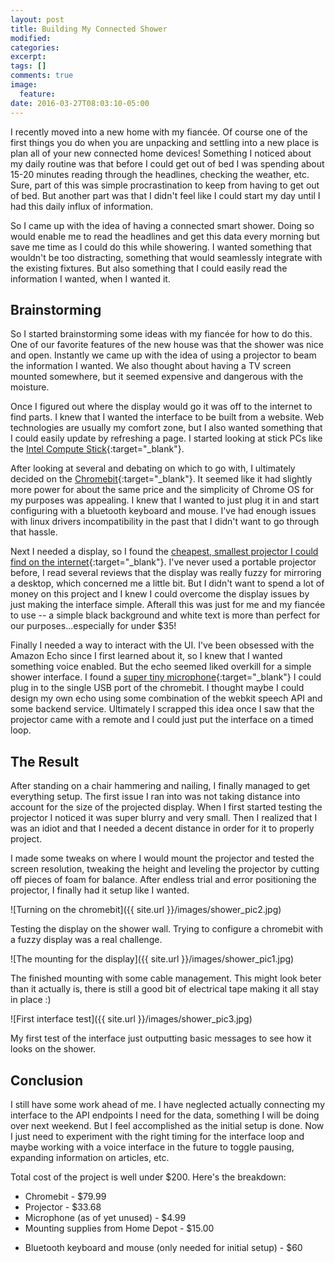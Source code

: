 ```yaml
---
layout: post
title: Building My Connected Shower
modified:
categories: 
excerpt:
tags: []
comments: true
image:
  feature:
date: 2016-03-27T08:03:10-05:00
---
```


I recently moved into a new home with my fiancée. Of course one of the first things you do when you are unpacking and settling into a new place is plan all of your new connected home devices! Something I noticed about my daily routine was that before I could get out of bed I was spending about 15-20 minutes reading through the headlines, checking the weather, etc. Sure, part of this was simple procrastination to keep from having to get out of bed. But another part was that I didn't feel like I could start my day until I had this daily influx of information.

So I came up with the idea of having a connected smart shower. Doing so would enable me to read the headlines and get this data every morning but save me time as I could do this while showering. I wanted something that wouldn't be too distracting, something that would seamlessly integrate with the existing fixtures. But also something that I could easily read the information I wanted, when I wanted it.

## Brainstorming
So I started brainstorming some ideas with my fiancée for how to do this. One of our favorite features of the new house was that the shower was nice and open. Instantly we came up with the idea of using a projector to beam the information I wanted. We also thought about having a TV screen mounted somewhere, but it seemed expensive and dangerous with the moisture.

Once I figured out where the display would go it was off to the internet to find parts. I knew that I wanted the interface to be built from a website. Web technologies are usually my comfort zone, but I also wanted something that I could easily update by refreshing a page. I started looking at stick PCs like the [Intel Compute Stick](http://www.newegg.com/Product/Product.aspx?Item=N82E16883800005&nm_mc=KNC-GoogleAdwords-PC&cm_mmc=KNC-GoogleAdwords-PC-_-pla-_-Desktop+PC-_-N82E16883800005&gclid=Cj0KEQjwid63BRCswIGqyOubtrUBEiQAvTol0dvtM3XgfgQ88nhdeb4Mc1cmDvMM7KsRZdCT8yDAW5gaAhYg8P8HAQ&gclsrc=aw.ds){:target="_blank"}.

After looking at several and debating on which to go with, I ultimately decided on the [Chromebit](http://www.newegg.com/Product/Product.aspx?Item=N82E16883221147&nm_mc=TEMC-RMA-Approvel&cm_mmc=TEMC-RMA-Approvel-_-Content-_-text-_-){:target="_blank"}. It seemed like it had slightly more power for about the same price and the simplicity of Chrome OS for my purposes was appealing. I knew that I wanted to just plug it in and start configuring with a bluetooth keyboard and mouse. I've had enough issues with linux drivers incompatibility in the past that I didn't want to go through that hassle.

Next I needed a display, so I found the [cheapest, smallest projector I could find on the internet](http://www.gearbest.com/projector/pp_3252.html){:target="_blank"}. I've never used a portable projector before, I read several reviews that the display was really fuzzy for mirroring a desktop, which concerned me a little bit. But I didn't want to spend a lot of money on this project and I knew I could overcome the display issues by just making the interface simple. Afterall this was just for me and my fiancée to use -- a simple black background and white text is more than perfect for our purposes...especially for under $35!

Finally I needed a way to interact with the UI. I've been obsessed with the Amazon Echo since I first learned about it, so I knew that I wanted something voice enabled. But the echo seemed liked overkill for a simple shower interface. I found a [super tiny microphone](http://www.amazon.com/VONOTO-Microphone-Notebook-Recognition-Software/dp/B00R5O816Y?ie=UTF8&psc=1&redirect=true&ref_=od_aui_detailpages00){:target="_blank"} I could plug in to the single USB port of the chromebit. I thought maybe I could design my own echo using some combination of the webkit speech API and some backend service. Ultimately I scrapped this idea once I saw that the projector came with a remote and I could just put the interface on a timed loop.

## The Result
After standing on a chair hammering and nailing, I finally managed to get everything setup. The first issue I ran into was not taking distance into account for the size of the projected display. When I first started testing the projector I noticed it was super blurry and very small. Then I realized that I was an idiot and that I needed a decent distance in order for it to properly project.

I made some tweaks on where I would mount the projector and tested the screen resolution, tweaking the height and leveling the projector by cutting off pieces of foam for balance. After endless trial and error positioning the projector, I finally had it setup like I wanted.

![Turning on the chromebit]({{ site.url }}/images/shower_pic2.jpg)

Testing the display on the shower wall. Trying to configure a chromebit with a fuzzy display was a real challenge.

![The mounting for the display]({{ site.url }}/images/shower_pic1.jpg)

The finished mounting with some cable management. This might look beter than it actually is, there is still a good bit of electrical tape making it all stay in place :)

![First interface test]({{ site.url }}/images/shower_pic3.jpg)

My first test of the interface just outputting basic messages to see how it looks on the shower.

## Conclusion
I still have some work ahead of me. I have neglected actually connecting my interface to the API endpoints I need for the data, something I will be doing over next weekend. But I feel accomplished as the initial setup is done. Now I just need to experiment with the right timing for the interface loop and maybe working with a voice interface in the future to toggle pausing, expanding information on articles, etc.

Total cost of the project is well under $200. Here's the breakdown:

- Chromebit - $79.99
- Projector - $33.68
- Microphone (as of yet unused) - $4.99
- Mounting supplies from Home Depot - $15.00
* Bluetooth keyboard and mouse (only needed for initial setup) - $60